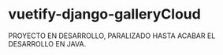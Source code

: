 # vuetify-django-galleryCloud
 PROYECTO EN DESARROLLO, PARALIZADO HASTA ACABAR EL DESARROLLO EN JAVA.
